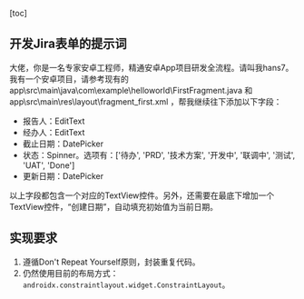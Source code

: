 [toc]

## 开发Jira表单的提示词

大佬，你是一名专家安卓工程师，精通安卓App项目研发全流程。请叫我hans7。我有一个安卓项目，请参考现有的 app\src\main\java\com\example\helloworld\FirstFragment.java 和 app\src\main\res\layout\fragment_first.xml ，帮我继续往下添加以下字段：

- 报告人：EditText
- 经办人：EditText
- 截止日期：DatePicker
- 状态：Spinner。选项有：['待办', 'PRD', '技术方案', '开发中', '联调中', '测试', 'UAT', 'Done']
- 更新日期：DatePicker

以上字段都包含一个对应的TextView控件。另外，还需要在最底下增加一个TextView控件，“创建日期”，自动填充初始值为当前日期。

## 实现要求

1. 遵循Don't Repeat Yourself原则，封装重复代码。
2. 仍然使用目前的布局方式：`androidx.constraintlayout.widget.ConstraintLayout`。
